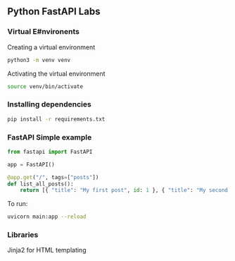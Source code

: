 ## Python FastAPI Labs

### Virtual E#nvironents

Creating a virtual environment

```bash
python3 -m venv venv
```

Activating the virtual environment

```bash
source venv/bin/activate
```

### Installing dependencies

```bash
pip install -r requirements.txt
```

### FastAPI Simple example

```python
from fastapi import FastAPI

app = FastAPI()

@app.get("/", tags=["posts"])
def list_all_posts():
    return [{ "title": "My first post", id: 1 }, { "title": "My second post", id: 2 }]
```

To run:

```bash
uvicorn main:app --reload
```

### Libraries

Jinja2 for HTML templating